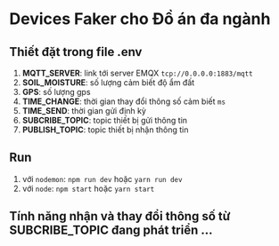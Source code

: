 # Devices Faker cho Đồ án đa ngành

## Thiết đặt trong file .env
1. **MQTT_SERVER**: link tới server EMQX `tcp://0.0.0.0:1883/mqtt`
2. **SOIL_MOISTURE**: số lượng cảm biết độ ẩm đất
3. **GPS**: số lượng gps
4. **TIME_CHANGE**: thời gian thay đổi thông số cảm biết `ms`
5. **TIME_SEND**: thời gian gửi định kỳ
6. **SUBCRIBE_TOPIC**: topic thiết bị gửi thông tin
7. **PUBLISH_TOPIC**: topic thiết bị nhận thông tin
## Run
1. với `nodemon`: `npm run dev` hoặc `yarn run dev`
2. với `node`: `npm start` hoặc `yarn start`


## Tính năng nhận và thay đổi thông số  từ **SUBCRIBE_TOPIC** đang phát triển ...
